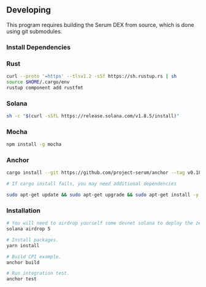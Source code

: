 ## Developing

This program requires building the Serum DEX from source, which is done using
git submodules.

### Install Dependencies

### Rust

```sh
curl --proto '=https' --tlsv1.2 -sSf https://sh.rustup.rs | sh
source $HOME/.cargo/env
rustup component add rustfmt
```

### Solana

```sh
sh -c "$(curl -sSfL https://release.solana.com/v1.8.5/install)"
```

### Mocha

```sh
npm install -g mocha
```

### Anchor

```sh
cargo install --git https://github.com/project-serum/anchor --tag v0.18.2 anchor-cli --locked

# If cargo install fails, you may need additional dependencies

sudo apt-get update && sudo apt-get upgrade && sudo apt-get install -y pkg-config build-essential libudev-dev
```

### Installation

```sh
# You will need to airdrop yourself some devnet solana to deploy the zeta cpi program.
solana airdrop 5

# Install packages.
yarn install

# Build CPI example.
anchor build

# Run integration test.
anchor test
```
